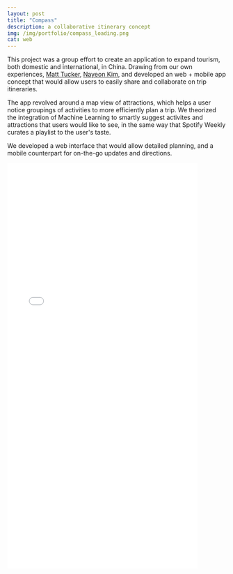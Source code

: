 ```yaml
---
layout: post
title: "Compass"
description: a collaborative itinerary concept
img: /img/portfolio/compass_loading.png
cat: web
---
```


This project was a group effort to create an application to expand tourism, both domestic and international, in China. Drawing from our own experiences, [Matt Tucker](https://www.linkedin.com/in/tuckermattr), [Nayeon Kim](https://www.linkedin.com/in/nayeonk), and developed an web + mobile app concept that would allow users to easily share and collaborate on trip itineraries. 

The app revolved around a map view of attractions, which helps a user notice groupings of activities to more efficiently plan a trip. We theorized the integration of Machine Learning to smartly suggest activites and attractions that users would like to see, in the same way that Spotify Weekly curates a playlist to the user's taste. 

We developed a web interface that would allow detailed planning, and a mobile counterpart for on-the-go updates and directions. 


<iframe width="438" height="930" src="//invis.io/SJ58KDN2V" frameborder="0" class="center" allowfullscreen></iframe>

<!-- 
<div class="img_row">
	<img src="/img/portfolio/s_1.png" class="col one">
	<img src="/img/portfolio/s_2.png" class="col one">
	<img src="/img/portfolio/s_3.png" class="col one">
</div>
<div class="col three caption">
--> 



